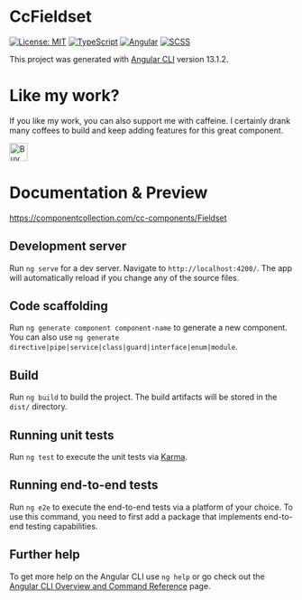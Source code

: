 # CcFieldset

[![License: MIT](https://img.shields.io/badge/License-MIT-yellow.svg)](https://opensource.org/licenses/MIT)
[![TypeScript](https://img.shields.io/badge/%3C%2F%3E-TypeScript-%230074c1.svg)](http://www.typescriptlang.org/)
[![Angular](https://img.shields.io/badge/%3C%2F%3E-Angular-red.svg)](https://angular.io/)
[![SCSS](https://img.shields.io/badge/%3C%2F%3E-SCSS-%23ff69b4.svg)](https://sass-lang.com/)

This project was generated with [Angular CLI](https://github.com/angular/angular-cli) version 13.1.2.

# Like my work?

If you like my work, you can also support me with caffeine. I certainly drank many coffees to build and keep adding features for this great component.

<a href='https://ko-fi.com/componentcollection'
     target='_blank'>
    <img height='30'
         style='border:0px;height:32px;'
         src='https://uploads-ssl.webflow.com/5c14e387dab576fe667689cf/5cbed8a4cf61eceb26012821_SupportMe_red-p-500.png'
         border='0'
         alt='Buy Me a Coffee at ko-fi.com' />
</a>

# Documentation & Preview

https://componentcollection.com/cc-components/Fieldset

## Development server

Run `ng serve` for a dev server. Navigate to `http://localhost:4200/`. The app will automatically reload if you change any of the source files.

## Code scaffolding

Run `ng generate component component-name` to generate a new component. You can also use `ng generate directive|pipe|service|class|guard|interface|enum|module`.

## Build

Run `ng build` to build the project. The build artifacts will be stored in the `dist/` directory.

## Running unit tests

Run `ng test` to execute the unit tests via [Karma](https://karma-runner.github.io).

## Running end-to-end tests

Run `ng e2e` to execute the end-to-end tests via a platform of your choice. To use this command, you need to first add a package that implements end-to-end testing capabilities.

## Further help

To get more help on the Angular CLI use `ng help` or go check out the [Angular CLI Overview and Command Reference](https://angular.io/cli) page.
